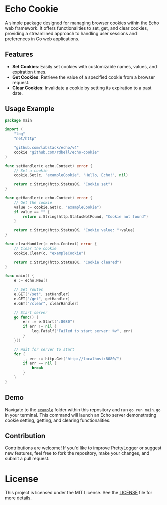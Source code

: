 # Echo Cookie

A simple package designed for managing browser cookies within the Echo web framework. It offers functionalities to set, get, and clear cookies, providing a streamlined approach to handling user sessions and preferences in Go web applications.

## Features

- **Set Cookies**: Easily set cookies with customizable names, values, and expiration times.
- **Get Cookies**: Retrieve the value of a specified cookie from a browser request.
- **Clear Cookies**: Invalidate a cookie by setting its expiration to a past date.

## Usage Example

```go
package main

import (
	"log"
	"net/http"

	"github.com/labstack/echo/v4"
	cookie "github.com/rdbell/echo-cookie"
)

func setHandler(c echo.Context) error {
	// Set a cookie
	cookie.Set(c, "exampleCookie", "Hello, Echo!", nil)

	return c.String(http.StatusOK, "Cookie set")
}

func getHandler(c echo.Context) error {
	// Get the cookie
	value := cookie.Get(c, "exampleCookie")
	if value == "" {
		return c.String(http.StatusNotFound, "Cookie not found")
	}

	return c.String(http.StatusOK, "Cookie value: "+value)
}

func clearHandler(c echo.Context) error {
	// Clear the cookie
	cookie.Clear(c, "exampleCookie")

	return c.String(http.StatusOK, "Cookie cleared")
}

func main() {
	e := echo.New()

	// Set routes
	e.GET("/set", setHandler)
	e.GET("/get", getHandler)
	e.GET("/clear", clearHandler)

	// Start server
	go func() {
		err := e.Start(":8080")
		if err != nil {
			log.Fatalf("Failed to start server: %v", err)
		}
	}()

	// Wait for server to start
	for {
		_, err := http.Get("http://localhost:8080/")
		if err == nil {
			break
		}
	}
}
```

## Demo
Navigate to the [`example`](/example) folder within this repository and run `go run main.go` in your terminal. This command will launch an Echo server demonstrating cookie setting, getting, and clearing functionalities.

## Contribution

Contributions are welcome! If you'd like to improve PrettyLogger or suggest new features, feel free to fork the repository, make your changes, and submit a pull request.

# License

This project is licensed under the MIT License. See the [LICENSE](/LICENSE) file for more details.
